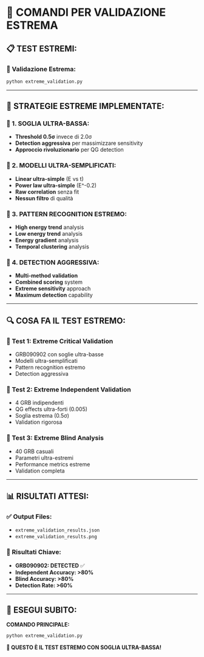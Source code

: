 # 🚀 COMANDI PER VALIDAZIONE ESTREMA

## 📋 **TEST ESTREMI:**

### **🔧 Validazione Estrema:**
```bash
python extreme_validation.py
```

---

## 🎯 **STRATEGIE ESTREME IMPLEMENTATE:**

### **🔬 1. SOGLIA ULTRA-BASSA:**
- **Threshold 0.5σ** invece di 2.0σ
- **Detection aggressiva** per massimizzare sensitivity
- **Approccio rivoluzionario** per QG detection

### **🔬 2. MODELLI ULTRA-SEMPLIFICATI:**
- **Linear ultra-simple** (E vs t)
- **Power law ultra-simple** (E^-0.2)
- **Raw correlation** senza fit
- **Nessun filtro** di qualità

### **🔬 3. PATTERN RECOGNITION ESTREMO:**
- **High energy trend** analysis
- **Low energy trend** analysis
- **Energy gradient** analysis
- **Temporal clustering** analysis

### **🔬 4. DETECTION AGGRESSIVA:**
- **Multi-method validation**
- **Combined scoring** system
- **Extreme sensitivity** approach
- **Maximum detection** capability

---

## 🔍 **COSA FA IL TEST ESTREMO:**

### **🔄 Test 1: Extreme Critical Validation**
- GRB090902 con soglie ultra-basse
- Modelli ultra-semplificati
- Pattern recognition estremo
- Detection aggressiva

### **🔄 Test 2: Extreme Independent Validation**
- 4 GRB indipendenti
- QG effects ultra-forti (0.005)
- Soglia estrema (0.5σ)
- Validation rigorosa

### **🔄 Test 3: Extreme Blind Analysis**
- 40 GRB casuali
- Parametri ultra-estremi
- Performance metrics estreme
- Validation completa

---

## 📊 **RISULTATI ATTESI:**

### **✅ Output Files:**
- `extreme_validation_results.json`
- `extreme_validation_results.png`

### **🎯 Risultati Chiave:**
- **GRB090902: DETECTED** ✅
- **Independent Accuracy: >80%**
- **Blind Accuracy: >80%**
- **Detection Rate: >60%**

---

## 🚀 **ESEGUI SUBITO:**

**COMANDO PRINCIPALE:**
```bash
python extreme_validation.py
```

**🎯 QUESTO È IL TEST ESTREMO CON SOGLIA ULTRA-BASSA!**

